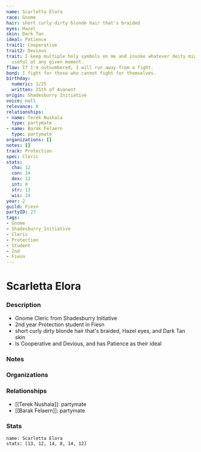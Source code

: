```yaml
---
name: Scarletta Elora
race: Gnome
hair: short curly dirty blonde hair that's braided
eyes: Hazel
skin: Dark Tan
ideal: Patience
trait1: Cooperative
trait2: Devious
trait: I keep multiple holy symbols on me and invoke whatever deity might come in
  useful at any given moment.
flaw: If I'm outnumbered, I will run away from a fight.
bond: I fight for those who cannot fight for themselves.
birthday:
  numeric: 1/25
  written: 25th of Avanent
origin: Shadesburry Initiative
voice: null
relevance: 0
relationships:
- name: Terek Nushala
  type: partymate
- name: Barak Felaern
  type: partymate
organizations: []
notes: []
track: Protection
spec: Cleric
stats:
  cha: 12
  con: 14
  dex: 12
  int: 8
  str: 13
  wis: 14
year: 2
guild: Fiesn
partyID: 27
tags:
- Gnome
- Shadesburry_Initiative
- Cleric
- Protection
- Student
- 2nd
- Fiesn
---
```

# Scarletta Elora
### Description
- Gnome Cleric from Shadesburry Initiative
- 2nd year Protection student in Fiesn
- short curly dirty blonde hair that's braided, Hazel eyes, and Dark Tan skin
- Is Cooperative and Devious, and has Patience as their ideal

### Notes

### Organizations

### Relationships
- [[Terek Nushala]]: partymate
- [[Barak Felaern]]: partymate

### Stats
```statblock
name: Scarletta Elora
stats: [13, 12, 14, 8, 14, 12]
```